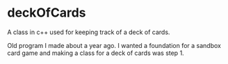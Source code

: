 # deckOfCards
A class in c++ used for keeping track of a deck of cards.

Old program I made about a year ago. I wanted a foundation for a sandbox card game and making a class for a deck of cards was step 1.
